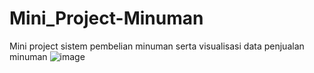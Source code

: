 # Mini_Project-Minuman
Mini project sistem pembelian minuman serta visualisasi data penjualan minuman
![image](https://user-images.githubusercontent.com/91016078/175460726-24fe96f2-5754-4a78-a874-91e97a91208a.png)
